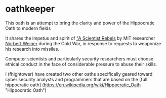 # oathkeeper


This oath is an attempt to bring the clarity and power of the Hippocratic Oath to modern fields

It shares the impetus and spirit of ["A Scientist Rebels](http://lanl-the-back-story.blogspot.com/2013/08/a-scientist-rebels.html) by MIT researcher [Norbert Weiner](https://en.wikipedia.org/wiki/Norbert_Wiener) during the Cold War, in response to requests to weaponize his research into missiles.

Computer scientists and particularly security researchers must choose ethical conduct in the face of considerable pressure to abuse their skills.

I (fhightower) have created two other oaths specifically geared toward cyber security analysts and programmers that are based on the [full hippocratic oath] (https://en.wikipedia.org/wiki/Hippocratic_Oath "Hippocratic Oath")
